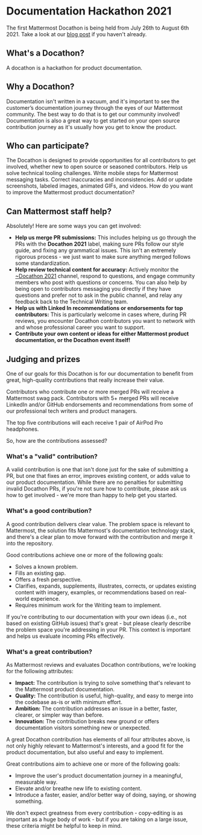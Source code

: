 # Documentation Hackathon 2021

The first Mattermost Docathon is being held from July 26th to August 6th 2021. Take a look at our [blog post](https://mattermost.com/blog/docathon-2021/) if you haven't already.

## What's a Docathon?

A docathon is a hackathon for product documentation. 

## Why a Docathon? 

Documentation isn't written in a vacuum, and it's important to see the customer’s documentation journey through the eyes of our Mattermost community. The best way to do that is to get our community involved! Documentation is also a great way to get started on your open source contribution journey as it's usually how you get to know the product.

## Who can participate?

The Docathon is designed to provide opportunities for all contributors to get involved, whether new to open source or seasoned contributors. Help us solve technical tooling challenges. Write mobile steps for Mattermost messaging tasks. Correct inaccuracies and inconsistencies. Add or update screenshots, labeled images, animated GIFs, and videos. How do you want to improve the Mattermost product documentation? 

## Can Mattermost staff help?

Absolutely! Here are some ways you can get involved:

* **Help us merge PR submissions:** This includes helping us go through the PRs with the **Docathon 2021** label, making sure PRs follow our style guide, and fixing any grammatical issues. This isn't an extremely rigorous process - we just want to make sure anything merged follows some standardization.
* **Help review technical content for accuracy:** Actively monitor the [~Docathon 2021](https://community-daily.mattermost.com/core/channels/docathon2021) channel, respond to questions, and engage community members who post with questions or concerns. You can also help by being open to contributors messaging you directly if they have questions and prefer not to ask in the public channel, and relay any feedback back to the Technical Writing team.
* **Help us with Linked In recommendations or endorsements for top contributors:** This is particularly welcome in cases where, during PR reviews, you encounter Docathon contributors you want to network with and whose professional career you want to support.
* **Contribute your own content or ideas for either Mattermost product documentation, or the Docathon event itself!**

## Judging and prizes

One of our goals for this Docathon is for our documentation to benefit from great, high-quality contributions that really increase their value. 

Contributors who contribute one or more merged PRs will receive a Mattermost swag pack. Contributors with 5+ merged PRs will receive LinkedIn and/or GitHub endorsements and recommendations from some of our professional tech writers and product managers.

The top five contributions will each receive 1 pair of AirPod Pro headphones.

So, how are the contributions assessed?
    
### What's a "valid" contribution?

A valid contribution is one that isn't done just for the sake of submitting a PR, but one that fixes an error, improves existing content, or adds value to our product documentation. While there are no penalties for submitting invalid Docathon PRs, if you're not sure how to contribute, please ask us how to get involved - we're more than happy to help get you started.

### What's a good contribution?

A good contribution delivers clear value. The problem space is relevant to Mattermost, the solution fits Mattermost's documentation technology stack, and there's a clear plan to move forward with the contribution and merge it into the repository.

Good contributions achieve one or more of the following goals:

* Solves a known problem.
* Fills an existing gap.
* Offers a fresh perspective.
* Clarifies, expands, supplements, illustrates, corrects, or updates existing content with imagery, examples, or recommendations based on real-world experience.
* Requires minimum work for the Writing team to implement.

If you're contributing to our documentation with your own ideas (i.e., not based on existing GitHub issues) that's great - but please clearly describe the problem space you're addressing in your PR. This context is important and helps us evaluate incoming PRs effectively.

### What's a great contribution?

As Mattermost reviews and evaluates Docathon contributions, we're looking for the following attributes:

* **Impact:** The contribution is trying to solve something that's relevant to the Mattermost product documentation.
* **Quality:** The contribution is useful, high-quality, and easy to merge into the codebase as-is or with minimum effort.
* **Ambition:** The contribution addresses an issue in a better, faster, clearer, or simpler way than before.
* **Innovation:** The contribution breaks new ground or offers documentation visitors something new or unexpected.

A great Docathon contribution has elements of all four attributes above, is not only highly relevant to Mattermost's interests, and a good fit for the product documentation, but also useful and easy to implement.

Great contributions aim to achieve one or more of the following goals:

* Improve the user's product documentation journey in a meaningful, measurable way.
* Elevate and/or breathe new life to existing content.
* Introduce a faster, easier, and/or better way of doing, saying, or showing something.

We don't expect greatness from every contribution - copy-editing is as important as a huge body of work - but if you are taking on a large issue, these criteria might be helpful to keep in mind.
